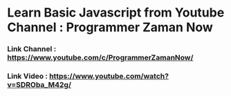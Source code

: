 # Learn Basic Javascript from Youtube Channel : Programmer Zaman Now
### Link Channel : https://www.youtube.com/c/ProgrammerZamanNow/
### Link Video : https://www.youtube.com/watch?v=SDROba_M42g/